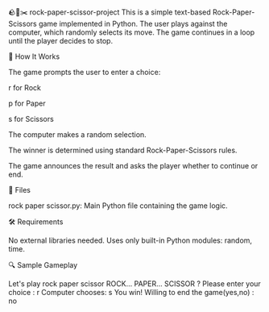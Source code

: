 🪨📄✂️ rock-paper-scissor-project
This is a simple text-based Rock-Paper-Scissors game implemented in Python. The user plays against the computer, which randomly selects its move. The game continues in a loop until the player decides to stop.

🧠 How It Works

The game prompts the user to enter a choice:

r for Rock

p for Paper

s for Scissors


The computer makes a random selection.

The winner is determined using standard Rock-Paper-Scissors rules.

The game announces the result and asks the player whether to continue or end.


📁 Files

rock paper scissor.py: Main Python file containing the game logic.



🛠️ Requirements

No external libraries needed. Uses only built-in Python modules: random, time.


🔍 Sample Gameplay

Let's play rock paper scissor
ROCK...
PAPER...
SCISSOR ?
Please enter your choice : r
Computer chooses: s
You win!
Willing to end the game(yes,no) : no
